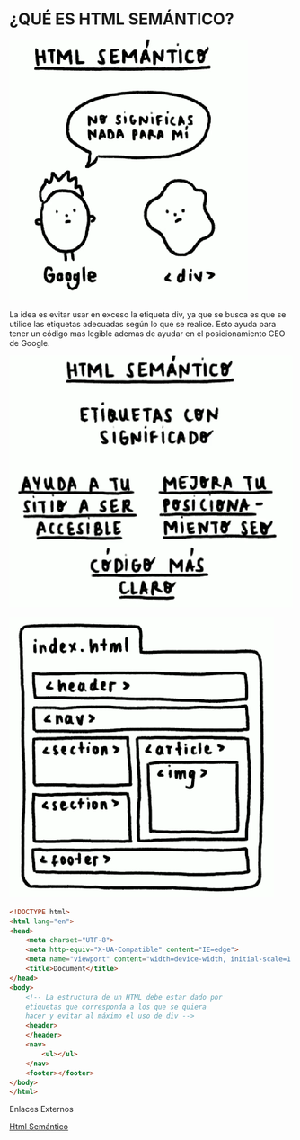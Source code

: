 # ¿QUÉ ES HTML SEMÁNTICO?

![](../images/img16.png)

La idea es evitar usar en exceso la etiqueta div, ya que se busca es que se utilice las etiquetas adecuadas según lo que se realice. Esto ayuda para tener un código mas legible ademas de ayudar en el posicionamiento CEO de Google.

![](../images/img17.png)

![](../images/img18.png)

~~~HTML
<!DOCTYPE html>
<html lang="en">
<head>
    <meta charset="UTF-8">
    <meta http-equiv="X-UA-Compatible" content="IE=edge">
    <meta name="viewport" content="width=device-width, initial-scale=1.0">
    <title>Document</title>
</head>
<body>
    <!-- La estructura de un HTML debe estar dado por 
    etiquetas que corresponda a los que se quiera
    hacer y evitar al máximo el uso de div -->
    <header>
    </header>
    <nav>
        <ul></ul>
    </nav>
    <footer></footer>
</body>
</html>
~~~

Enlaces Externos

[Html Semántico](https://www.espai.es/blog/2018/01/que-es-el-html-semantico/)